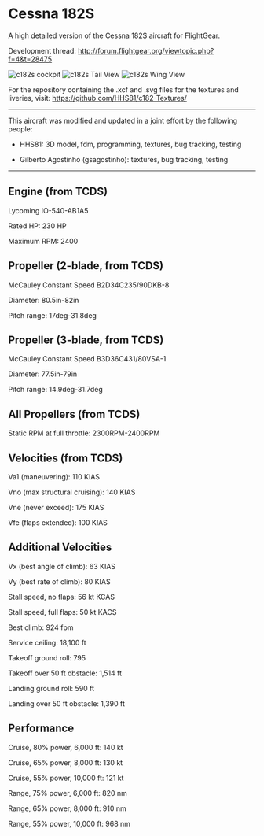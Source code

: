 Cessna 182S
===========

A high detailed version of the Cessna 182S aircraft for FlightGear.

Development thread: http://forum.flightgear.org/viewtopic.php?f=4&t=28475

![c182s cockpit](https://cloud.githubusercontent.com/assets/12649375/12699423/b039a070-c7ba-11e5-8a22-0a50399bb08f.jpg)
![c182s Tail View](https://cloud.githubusercontent.com/assets/12649375/12738907/3dad6ca6-c965-11e5-808c-a34635e46aa4.jpg)
![c182s Wing View](https://cloud.githubusercontent.com/assets/12649375/12738920/4f06ae86-c965-11e5-852b-10bfbe5bf85e.jpg)


For the repository containing the .xcf and .svg files for the textures and liveries, visit: https://github.com/HHS81/c182-Textures/

---

This aircraft was modified and updated in a joint effort by the following people:

* HHS81: 3D model, fdm, programming, textures, bug tracking, testing

* Gilberto Agostinho (gsagostinho): textures, bug tracking, testing

---

Engine (from TCDS)
------------------

Lycoming IO-540-AB1A5

Rated HP: 230 HP

Maximum RPM: 2400


Propeller (2-blade, from TCDS)
------------------------------

McCauley Constant Speed B2D34C235/90DKB-8

Diameter: 80.5in-82in

Pitch range: 17deg-31.8deg


Propeller (3-blade, from TCDS)
------------------------------

McCauley Constant Speed B3D36C431/80VSA-1

Diameter: 77.5in-79in

Pitch range: 14.9deg-31.7deg


All Propellers (from TCDS)
--------------------------

Static RPM at full throttle: 2300RPM-2400RPM


Velocities (from TCDS)
----------------------

Va1 (maneuvering): 110 KIAS

Vno (max structural cruising): 140 KIAS

Vne (never exceed): 175 KIAS

Vfe (flaps extended): 100 KIAS


Additional Velocities
---------------------

Vx (best angle of climb): 63 KIAS

Vy (best rate of climb): 80 KIAS

Stall speed, no flaps: 56 kt KCAS

Stall speed, full flaps: 50 kt KACS

Best climb: 924 fpm

Service ceiling: 18,100 ft

Takeoff ground roll: 795

Takeoff over 50 ft obstacle: 1,514 ft

Landing ground roll: 590 ft

Landing over 50 ft obstacle: 1,390 ft

Performance
-----------

Cruise, 80% power, 6,000 ft: 140 kt

Cruise, 65% power, 8,000 ft: 130 kt

Cruise, 55% power, 10,000 ft: 121 kt

Range, 75% power, 6,000 ft: 820 nm

Range, 65% power, 8,000 ft: 910 nm

Range, 55% power, 10,000 ft: 968 nm
